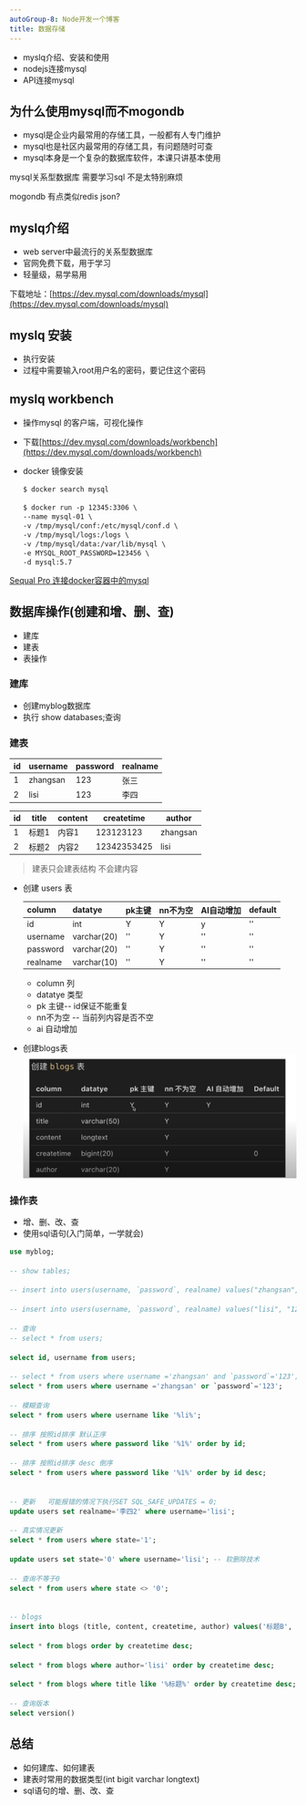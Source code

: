 ```yaml
---
autoGroup-8: Node开发一个博客
title: 数据存储
---
```

- myslq介绍、安装和使用
- nodejs连接mysql
- API连接mysql
## 为什么使用mysql而不mogondb
- mysql是企业内最常用的存储工具，一般都有人专门维护
- mysql也是社区内最常用的存储工具，有问题随时可查
- mysql本身是一个复杂的数据库软件，本课只讲基本使用

mysql关系型数据库  需要学习sql 不是太特别麻烦

mogondb 有点类似redis json?

## myslq介绍
- web server中最流行的关系型数据库
- 官网免费下载，用于学习
- 轻量级，易学易用

下载地址：[https://dev.mysql.com/downloads/mysql](https://dev.mysql.com/downloads/mysql)

## myslq 安装
- 执行安装
- 过程中需要输入root用户名的密码，要记住这个密码

## myslq workbench 
- 操作mysql 的客户端，可视化操作
- 下载[https://dev.mysql.com/downloads/workbench](https://dev.mysql.com/downloads/workbench)

- docker 镜像安装

    ```shell
    $ docker search mysql

    $ docker run -p 12345:3306 \
    --name mysql-01 \
    -v /tmp/mysql/conf:/etc/mysql/conf.d \
    -v /tmp/mysql/logs:/logs \
    -v /tmp/mysql/data:/var/lib/mysql \
    -e MYSQL_ROOT_PASSWORD=123456 \
    -d mysql:5.7
    ```
[Sequal Pro 连接docker容器中的mysql](https://blog.csdn.net/m0_52231324/article/details/126200213)

## 数据库操作(创建和增、删、查)
- 建库
- 建表
- 表操作
### 建库
- 创建myblog数据库
- 执行  show databases;查询

### 建表
id | username | password | realname
---|---|---|---
1 | zhangsan | 123 | 张三
2 | lisi | 123 | 李四

id | title | content | createtime | author 
---|---|---|---|---
1 | 标题1 | 内容1 | 123123123| zhangsan
2 | 标题2 | 内容2 | 12342353425 | lisi

> 建表只会建表结构 不会建内容

- 创建 users 表

    column | datatye | pk主键 | nn不为空 | AI自动增加 | default
    --- | --- | ---| --- | ---| ---
    id | int | Y | Y | y | ''
    username | varchar(20) | '' | Y | '' | ''
    password | varchar(20) | '' | Y | '' | ''
    realname | varchar(10) | '' | Y | '' | ''

    - column 列
    - datatye 类型
    - pk 主键-- id保证不能重复
    - nn不为空 -- 当前列内容是否不空
    - ai 自动增加

- 创建blogs表
    ![blogs表](./images/3.png)

### 操作表
- 增、删、改、查
- 使用sql语句(入门简单，一学就会)

```sql
use myblog;

-- show tables;

-- insert into users(username, `password`, realname) values("zhangsan", "123", "张三");

-- insert into users(username, `password`, realname) values("lisi", "123", "李四");

-- 查询
-- select * from users; 

select id, username from users;

-- select * from users where username ='zhangsan' and `password`='123';
select * from users where username ='zhangsan' or `password`='123';

-- 模糊查询
select * from users where username like '%li%'; 

-- 排序 按照id排序 默认正序
select * from users where password like '%1%' order by id;

-- 排序 按照id排序 desc 倒序
select * from users where password like '%1%' order by id desc;


-- 更新   可能报错的情况下执行SET SQL_SAFE_UPDATES = 0;
update users set realname='李四2' where username='lisi';

-- 真实情况更新
select * from users where state='1';

update users set state='0' where username='lisi'; -- 软删除技术

-- 查询不等于0
select * from users where state <> '0';


-- blogs 
insert into blogs (title, content, createtime, author) values('标题B', '内容B', 123123123, 'lisi');

select * from blogs order by createtime desc;

select * from blogs where author='lisi' order by createtime desc;

select * from blogs where title like '%标题%' order by createtime desc;

-- 查询版本
select version()
```
## 总结
- 如何建库、如何建表
- 建表时常用的数据类型(int bigit varchar longtext)
- sql语句的增、删、改、查